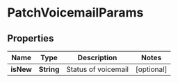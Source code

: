
# PatchVoicemailParams

## Properties
Name | Type | Description | Notes
------------ | ------------- | ------------- | -------------
**isNew** | **String** | Status of voicemail |  [optional]



